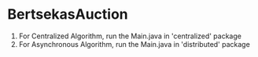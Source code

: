 # BertsekasAuction

1. For Centralized Algorithm, run the Main.java in 'centralized' package
2. For Asynchronous Algorithm, run the Main.java in 'distributed' package

